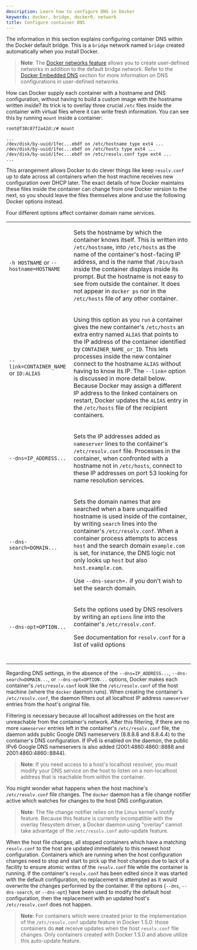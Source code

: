 ```yaml
---
description: Learn how to configure DNS in Docker
keywords: docker, bridge, docker0, network
title: Configure container DNS
---
```


The information in this section explains configuring container DNS within
the Docker default bridge. This is a `bridge` network named `bridge` created
automatically when you install Docker.

> **Note**: The [Docker networks feature](../index.md) allows you to create user-defined networks in addition to the default bridge network. Refer to the [Docker Embedded DNS](../configure-dns.md) section for more information on DNS configurations in user-defined networks.

How can Docker supply each container with a hostname and DNS configuration, without having to build a custom image with the hostname written inside?  Its trick is to overlay three crucial `/etc` files inside the container with virtual files where it can write fresh information.  You can see this by running `mount` inside a container:

```
root@f38c87f2a42d:/# mount

...
/dev/disk/by-uuid/1fec...ebdf on /etc/hostname type ext4 ...
/dev/disk/by-uuid/1fec...ebdf on /etc/hosts type ext4 ...
/dev/disk/by-uuid/1fec...ebdf on /etc/resolv.conf type ext4 ...
...
```

This arrangement allows Docker to do clever things like keep `resolv.conf` up to date across all containers when the host machine receives new configuration over DHCP later.  The exact details of how Docker maintains these files inside the container can change from one Docker version to the next, so you should leave the files themselves alone and use the following Docker options instead.

Four different options affect container domain name services.

<table>
  <tr>
    <td>
    <p>
    <code>-h HOSTNAME</code> or <code>--hostname=HOSTNAME</code>
    </p>
    </td>
    <td>
    <p>
      Sets the hostname by which the container knows itself.  This is written
      into <code>/etc/hostname</code>, into <code>/etc/hosts</code> as the name
      of the container's host-facing IP address, and is the name that
      <code>/bin/bash</code> inside the container displays inside its
      prompt.  But the hostname is not easy to see from outside the container.
      It does not appear in <code>docker ps</code> nor in the
      <code>/etc/hosts</code> file of any other container.
    </p>
    </td>
  </tr>
  <tr>
    <td>
    <p>
    <code>--link=CONTAINER_NAME</code> or <code>ID:ALIAS</code>
    </p>
    </td>
    <td>
    <p>
      Using this option as you <code>run</code> a container gives the new
      container's <code>/etc/hosts</code> an extra entry named
      <code>ALIAS</code> that points to the IP address of the container
      identified by <code>CONTAINER_NAME_or_ID</code>. This lets processes
      inside the new container connect to the hostname <code>ALIAS</code>
      without having to know its IP.  The <code>--link=</code> option is
      discussed in more detail below. Because Docker may assign a different IP
      address to the linked containers on restart, Docker updates the
      <code>ALIAS</code> entry in the <code>/etc/hosts</code> file of the
      recipient containers.
</p>
    </td>
  </tr>
  <tr>
    <td><p>
    <code>--dns=IP_ADDRESS...</code>
    </p></td>
    <td><p>
     Sets the IP addresses added as <code>nameserver</code> lines to the container's
     <code>/etc/resolv.conf</code> file.  Processes in the container, when
     confronted with a hostname not in <code>/etc/hosts</code>, connect to
     these IP addresses on port 53 looking for name resolution services.     </p></td>
  </tr>
  <tr>
    <td><p>
    <code>--dns-search=DOMAIN...</code>
    </p></td>
    <td><p>
    Sets the domain names that are searched when a bare unqualified hostname is
    used inside of the container, by writing <code>search</code> lines into the
    container's <code>/etc/resolv.conf</code>. When a container process attempts
    to access <code>host</code> and the search domain <code>example.com</code>
    is set, for instance, the DNS logic not only looks up <code>host</code>
    but also <code>host.example.com</code>.
    </p>
    <p>
    Use <code>--dns-search=.</code> if you don't wish to set the search domain.
    </p>
    </td>
  </tr>
  <tr>
    <td><p>
    <code>--dns-opt=OPTION...</code>
    </p></td>
    <td><p>
      Sets the options used by DNS resolvers by writing an <code>options</code>
      line into the container's <code>/etc/resolv.conf</code>.
    </p>
    <p>
    See documentation for <code>resolv.conf</code> for a list of valid options
    </p></td>
  </tr>
  <tr>
    <td><p></p></td>
    <td><p></p></td>
  </tr>
</table>


Regarding DNS settings, in the absence of the `--dns=IP_ADDRESS...`, `--dns-search=DOMAIN...`, or `--dns-opt=OPTION...` options, Docker makes each container's `/etc/resolv.conf` look like the `/etc/resolv.conf` of the host machine (where the `docker` daemon runs).  When creating the container's `/etc/resolv.conf`, the daemon filters out all localhost IP address `nameserver` entries from the host's original file.

Filtering is necessary because all localhost addresses on the host are unreachable from the container's network.  After this filtering, if there  are no more `nameserver` entries left in the container's `/etc/resolv.conf` file, the daemon adds public Google DNS nameservers (8.8.8.8 and 8.8.4.4) to the container's DNS configuration.  If IPv6 is enabled on the daemon, the public IPv6 Google DNS nameservers is also added (2001:4860:4860::8888 and 2001:4860:4860::8844).

> **Note**: If you need access to a host's localhost resolver, you must modify your DNS service on the host to listen on a non-localhost address that is reachable from within the container.

You might wonder what happens when the host machine's `/etc/resolv.conf` file changes.  The `docker` daemon has a file change notifier active which watches for changes to the host DNS configuration.

> **Note**: The file change notifier relies on the Linux kernel's inotify feature. Because this feature is currently incompatible with the overlay filesystem  driver, a Docker daemon using "overlay" cannot take advantage of the `/etc/resolv.conf` auto-update feature.

When the host file changes, all stopped containers which have a matching `resolv.conf` to the host are updated immediately to this newest host configuration.  Containers which are running when the host configuration changes need to stop and start to pick up the host changes due to lack of a facility to ensure atomic writes of the `resolv.conf` file while the container is running. If the container's `resolv.conf` has been edited since it was started with the default configuration, no replacement is attempted as it would overwrite the changes performed by the container. If the options (`--dns`, `--dns-search`, or `--dns-opt`) have been used to modify the default host configuration, then the replacement with an updated host's `/etc/resolv.conf` does not happen.

> **Note**: For containers which were created prior to the implementation of the `/etc/resolv.conf` update feature in Docker 1.5.0: those containers do **not** receive updates when the host `resolv.conf` file changes. Only containers created with Docker 1.5.0 and above utilize this auto-update feature.
